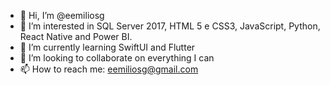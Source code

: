 - 👋 Hi, I’m @eemiliosg
- 👀 I’m interested in SQL Server 2017, HTML 5 e CSS3, JavaScript, Python, React Native and Power BI.
- 🌱 I’m currently learning SwiftUI and Flutter
- 💞️ I’m looking to collaborate on everything I can
- 📫 How to reach me: eemiliosg@gmail.com

<!---
eemiliosg/eemiliosg is a ✨ special ✨ repository because its `README.md` (this file) appears on your GitHub profile.
You can click the Preview link to take a look at your changes.
--->
